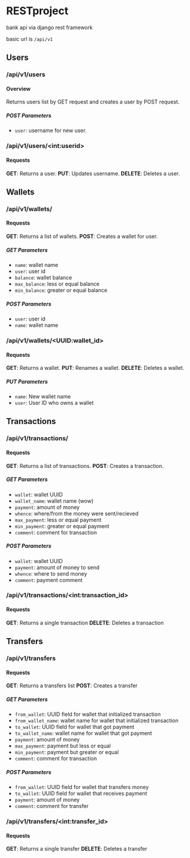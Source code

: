 # RESTproject

bank api via django rest framework

basic url is `/api/v1`

## Users

### /api/v1/users

#### Overview

Returns users list by GET request and creates a user by POST request.

##### POST Parameters

- `user`: username for new user.

### /api/v1/users/\<int:userid\>

#### Requests

**GET**: Returns a user.
**PUT**: Updates username.
**DELETE**: Deletes a user.

## Wallets

### /api/v1/wallets/

#### Requests

**GET**: Returns a list of wallets.
**POST**: Creates a wallet for user.

##### GET Parameters

- `name`: wallet name
- `user`: user id
- `balance`: wallet balance
- `max_balance`: less or equal balance
- `min_balance`: greater or equal balance

##### POST Parameters

- `user`: user id
- `name`: wallet name


### /api/v1/wallets/\<UUID:wallet_id\>

#### Requests

**GET**: Returns a wallet.
**PUT**: Renames a wallet.
**DELETE**: Deletes a wallet.

##### PUT Parameters

- `name`: New wallet name
- `user`: User ID who owns a wallet

## Transactions

### /api/v1/transactions/

#### Requests

**GET**: Returns a list of transactions.
**POST**: Creates a transaction.

##### GET Parameters

- `wallet`: wallet UUID
- `wallet_name`: wallet name (wow)
- `payment`: amount of money
- `whence`: where/from the money were sent/recieved
- `max_payment`: less or equal payment
- `min_payment`: greater or equal payment
- `comment`: comment for transaction

##### POST Parameters

- `wallet`: wallet UUID
- `payment`: amount of money to send
- `whence`: where to send money
- `comment`: payment comment

### /api/v1/transactions/\<int:transaction_id\>

#### Requests

**GET**: Returns a single transaction
**DELETE**: Deletes a transaction

## Transfers

### /api/v1/transfers

#### Requests

**GET**: Returns a transfers list
**POST**: Creates a transfer

##### GET Parameters

- `from_wallet`: UUID field for wallet that initialized transaction
- `from_wallet_name`: wallet name for wallet that initialized transaction
- `to_wallet`:  UUID field for wallet that got payment
- `to_wallet_name`: wallet name for wallet that got payment
- `payment`: amount of money
- `max_payment`: payment but less or equal
- `min_payment`: payment but greater or equal
- `comment`: comment for transaction

##### POST Parameters

- `from_wallet`: UUID field for wallet that transfers money
- `to_wallet`: UUID field for wallet that receives payment
- `payment`: amount of money
- `comment`: comment for transfer

### /api/v1/transfers/\<int:transfer_id\>

#### Requests

**GET**: Returns a single transfer
**DELETE**: Deletes a transfer

